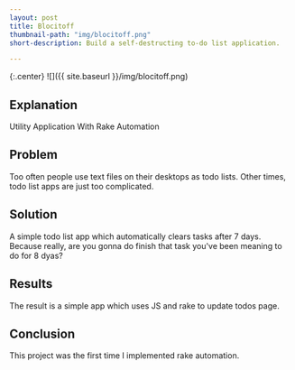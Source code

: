 ```yaml
---
layout: post
title: Blocitoff
thumbnail-path: "img/blocitoff.png"
short-description: Build a self-destructing to-do list application.

---
```


{:.center}
![]({{ site.baseurl }}/img/blocitoff.png)

## Explanation

Utility Application With Rake Automation

## Problem

Too often people use text files on their desktops as todo lists. Other times, todo list apps are just too complicated.

## Solution

A simple todo list app which automatically clears tasks after 7 days. Because really, are you gonna do finish that task you've been meaning to do for 8 dyas?

## Results

The result is a simple app which uses JS and rake to update todos page.

## Conclusion

This project was the first time I implemented rake automation.